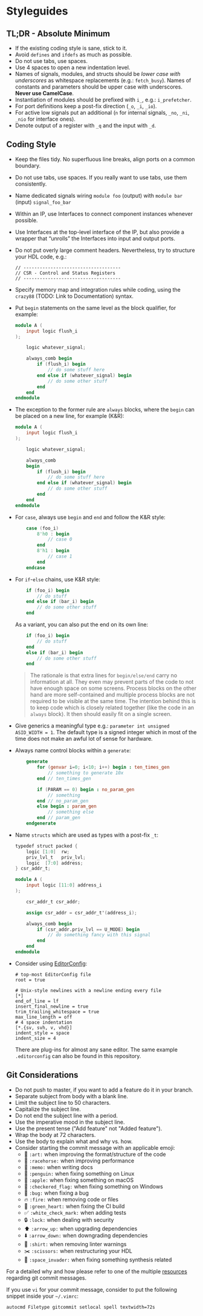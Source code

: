 # Styleguides

## TL;DR - Absolute Minimum

- If the existing coding style is sane, stick to it.
- Avoid `defines` and `ifdefs` as much as possible.
- Do not use tabs, use spaces.
- Use 4 spaces to open a new indentation level.
- Names of signals, modules, and structs should be *lower case with underscores* as whitespace replacements (e.g.: `fetch_busy`). Names of constants and parameters should be upper case with underscores. **Never use CamelCase**.
- Instantiation of modules should be prefixed with `i_`, e.g.: `i_prefetcher`.
- For port definitions keep a post-fix direction (`_o`, `_i`, `_io`).
- For active low signals put an additional (`n` for internal signals, `_no`, `_ni`, `_nio` for interface ones).
- Denote output of a register with `_q` and the input with `_d`.

## Coding Style

- Keep the files tidy. No superfluous line breaks, align ports on a common boundary.
- Do not use tabs, use spaces. If you really want to use tabs, use them consistently.
- Name dedicated signals wiring `module foo` (output) with `module bar` (input) `signal_foo_bar`
- Within an IP, use Interfaces to connect component instances whenever possible.
- Use Interfaces at the top-level interface of the IP, but also provide a wrapper that “unrolls” the Interfaces into input and output ports.
- Do not put overly large comment headers. Nevertheless, try to structure your HDL code, e.g.:

    ```
    // ------------------------------------
    // CSR - Control and Status Registers
    // ------------------------------------
    ```

- Specify memory map and integration rules while coding, using the `crazy88` (TODO: Link to Documentation) syntax.
- Put `begin` statements on the same level as the block qualifier, for example:

    ```verilog
    module A (
        input logic flush_i
    );

        logic whatever_signal;

        always_comb begin
            if (flush_i) begin
                // do some stuff here
            end else if (whatever_signal) begin
                // do some other stuff
            end
        end
    endmodule
    ```

- The exception to the former rule are `always` blocks, where the `begin` can be placed on a new line, for example (K&R):

    ```verilog
    module A (
        input logic flush_i
    );

        logic whatever_signal;

        always_comb
        begin
            if (flush_i) begin
                // do some stuff here
            end else if (whatever_signal) begin
                // do some other stuff
            end
        end
    endmodule
    ```

- For `case`, always use `begin` and `end` and follow the K&R style:

    ```verilog
        case (foo_i)
            8'h0 : begin
                // case 0
            end
            8'h1 : begin
                // case 1
            end
        endcase
    ```

- For `if`-`else` chains, use K&R style:

    ```verilog
        if (foo_i) begin
            // do stuff
        end else if (bar_i) begin
            // do some other stuff
        end
    ```

    As a variant, you can also put the end on its own line:

    ```verilog
        if (foo_i) begin
            // do stuff
        end
        else if (bar_i) begin
            // do some other stuff
        end
    ```

    > The rationale is that extra lines for `begin/else/end` carry no information at all. They even may prevent parts of the code to not have enough space on some screens. Process blocks on the other hand are more self-contained and multiple process blocks are not required to be visible at the same time.
    > The intention behind this is to keep code which is closely related together (like the code in an `always` block). It then should easily fit on a single screen.

- Give generics a meaningful type e.g.: `parameter int unsigned ASID_WIDTH = 1`. The default type is a signed integer which in most of the time does not make an awful lot of sense for hardware.
- Always name control blocks within a `generate`:

    ```verilog
        generate
            for (genvar i=0; i<10; i++) begin : ten_times_gen
                // something to generate 10x
            end // ten_times_gen

            if (PARAM == 0) begin : no_param_gen
                // something
            end // no_param_gen
            else begin : param_gen
                // something else
            end // param_gen
        endgenerate
    ```

-  Name `structs` which are used as types with a post-fix `_t`:

    ```verilog
    typedef struct packed {
        logic [1:0]  rw;
        priv_lvl_t   priv_lvl;
        logic  [7:0] address;
    } csr_addr_t;
    ```
    ```verilog
    module A (
        input logic [11:0] address_i
    );

        csr_addr_t csr_addr;

        assign csr_addr = csr_addr_t'(address_i);

        always_comb begin
            if (csr_addr.priv_lvl == U_MODE) begin
                // do something fancy with this signal
            end
        end
    endmodule
    ```

- Consider using [EditorConfig](http://editorconfig.org/):

    ```
    # top-most EditorConfig file
    root = true

    # Unix-style newlines with a newline ending every file
    [*]
    end_of_line = lf
    insert_final_newline = true
    trim_trailing_whitespace = true
    max_line_length = off
    # 4 space indentation
    [*.{sv, svh, v, vhd}]
    indent_style = space
    indent_size = 4
    ```

    There are plug-ins for almost any sane editor. The same example `.editorconfig` can also be found in this repository.

## Git Considerations

- Do not push to master, if you want to add a feature do it in your branch.
- Separate subject from body with a blank line.
- Limit the subject line to 50 characters.
- Capitalize the subject line.
- Do not end the subject line with a period.
- Use the imperative mood in the subject line.
- Use the present tense ("Add feature" not "Added feature").
- Wrap the body at 72 characters.
- Use the body to explain what and why vs. how.
- Consider starting the commit message with an applicable emoji:
    * :art: `:art:` when improving the format/structure of the code
    * :racehorse: `:racehorse:` when improving performance
    * :memo: `:memo:` when writing docs
    * :penguin: `:penguin:` when fixing something on Linux
    * :apple: `:apple:` when fixing something on macOS
    * :checkered_flag: `:checkered_flag:` when fixing something on Windows
    * :bug: `:bug:` when fixing a bug
    * :fire: `:fire:` when removing code or files
    * :green_heart: `:green_heart:` when fixing the CI build
    * :white_check_mark: `:white_check_mark:` when adding tests
    * :lock: `:lock:` when dealing with security
    * :arrow_up: `:arrow_up:` when upgrading dependencies
    * :arrow_down: `:arrow_down:` when downgrading dependencies
    * :shirt: `:shirt:` when removing linter warnings
    * :scissors: `:scissors:` when restructuring your HDL
    * :space_invader: `:space_invader:` when fixing something synthesis related

For a detailed why and how please refer to one of the multiple [resources](https://chris.beams.io/posts/git-commit/) regarding git commit messages.

If you use `vi` for your commit message, consider to put the following snippet inside your `~/.vimrc`:

```
autocmd Filetype gitcommit setlocal spell textwidth=72s
```
